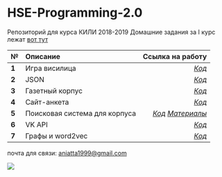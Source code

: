 # HSE-Programming-2.0
Репозиторий для курса КИЛИ 2018-2019 
Домашние задания за I курс лежат [вот тут](https://github.com/Gratisfo/HSE-Programming)

№| Описание          |Ссылка на работу  
 ------------- |:-------------| -----:
**1** |Игра висилица     | [*Код*](https://github.com/Gratisfo/HSE-Programming-2.0/tree/master/HomeWork/HW1) 
**2** |JSON   | [*Код*](https://github.com/Gratisfo/HSE-Programming-2.0/blob/master/HomeWork/HW2/HW2_JSON.ipynb) 
**3** |Газетный корпус| [*Код*](https://github.com/Gratisfo/HSE-Programming-2.0/tree/master/HomeWork/Project_1)
**4** |Сайт-анкета| [*Код*](https://github.com/Gratisfo/HSE-Programming-2.0/blob/master/HomeWork/HW3/Questionnaire.py)
**5** |Поисковая система для корпуса| [*Код*](https://github.com/Gratisfo/HSE-Programming-2.0/tree/master/HomeWork/HW) [*Материалы*](https://github.com/Gratisfo/HSE-Programming-2.0/tree/master/HomeWork/HW4)
**6** |VK API| [*Код*](https://github.com/Gratisfo/HSE-Programming-2.0/tree/master/HomeWork/HW6)
**7** |Графы и word2vec| [*Код*](https://github.com/Gratisfo/HSE-Programming-2.0/blob/master/HomeWork/HW7)

почта для связи: aniatta1999@gmail.com

![](https://pp.userapi.com/c540104/v540104972/18f66/NNX_ep2Ga4M.jpg)

